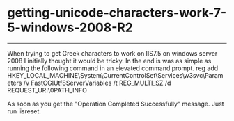 # getting-unicode-characters-work-7-5-windows-2008-R2
-------------------------------------------------------
When trying to get Greek characters to work on IIS7.5 on windows server 2008 I initially thought it would be tricky. In the end is was as simple as running the following command in an elevated command prompt.
reg add HKEY_LOCAL_MACHINE\System\CurrentControlSet\Services\w3svc\Parameters /v FastCGIUtf8ServerVariables /t REG_MULTI_SZ /d REQUEST_URI&#92;&#48;PATH_INFO

As soon as you get the "Operation Completed Successfully" message. Just run iisreset.
